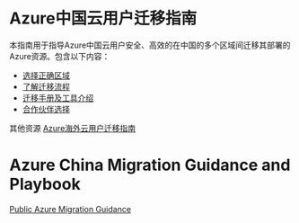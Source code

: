 
# Azure中国云用户迁移指南

本指南用于指导Azure中国云用户安全、高效的在中国的多个区域间迁移其部署的Azure资源。包含以下内容：
* [选择正确区域](./RegionStrategy/regionstrategy-cn.md)
* [了解迁移流程](./Process/process-cn.md)
* [迁移手册及工具介绍](./Playbook/playbook-cn.md)
* [合作伙伴选择](./Partner/partner-cn.md)

其他资源
[Azure海外云用户迁移指南](https://github.com/Azure/Azure-Migration-Guidance)

# Azure China Migration Guidance and Playbook

[Public Azure Migration Guidance](https://github.com/Azure/Azure-Migration-Guidance)


